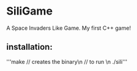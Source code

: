 # SiliGame
A Space Invaders Like Game. My first C++ game!

## installation: ## 
'''make  // creates the binary\n
// to run \n
./sili'''

